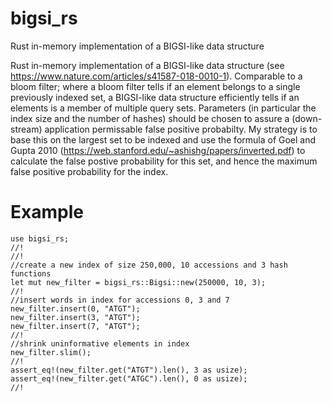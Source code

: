 # bigsi_rs
Rust in-memory implementation of a BIGSI-like data structure

Rust in-memory implementation of a BIGSI-like data structure (see https://www.nature.com/articles/s41587-018-0010-1).
Comparable to a bloom filter; where a bloom filter tells if an element belongs to a single previously indexed set, a 
BIGSI-like data structure efficiently tells if an elements is a member of multiple query sets. Parameters (in particular
the index size and the number of hashes) should be chosen to assure a (down-stream) application permissable false positive probabilty. My strategy is to base this on the largest set to be indexed and use the formula of Goel and Gupta 2010 (https://web.stanford.edu/~ashishg/papers/inverted.pdf) to calculate the false postive probability for this set, and hence the maximum false positive probability for the index.     
  
# Example
```
use bigsi_rs;
//!
//!
//create a new index of size 250,000, 10 accessions and 3 hash functions
let mut new_filter = bigsi_rs::Bigsi::new(250000, 10, 3);
//!
//insert words in index for accessions 0, 3 and 7        
new_filter.insert(0, "ATGT");
new_filter.insert(3, "ATGT");
new_filter.insert(7, "ATGT");
//!
//shrink uninformative elements in index
new_filter.slim();
//!
assert_eq!(new_filter.get("ATGT").len(), 3 as usize);
assert_eq!(new_filter.get("ATGC").len(), 0 as usize);
//!
```
